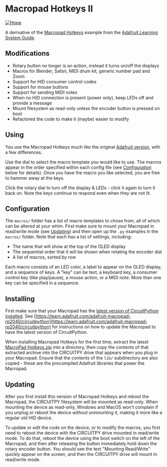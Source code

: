 # Macropad Hotkeys II

[![Hope](https://img.shields.io/badge/tested%20by-H%C2%AF%5C__(%E3%83%84)__%2F%C2%AFPE-green.svg)](http://www.hopedrivendevelopment.com)

A derivative of the
[Macropad Hotkeys](https://github.com/adafruit/Adafruit_Learning_System_Guides/blob/main/LICENSE)
example from the
[Adafruit Learning System Guide](https://learn.adafruit.com/macropad-hotkeys/project-code).

## Modifications

- Rotary button no longer is an action, instead it turns on/off the displays
- Macros for Blender, Safari, MIDI drum kit, generic number pad and Zoom
- Support for HID consumer control codes
- Support for mouse buttons
- Support for sending MIDI notes
- When no HID connection is present (power only), keep LEDs off and provide a message
- Mount filesystem as read-only unless the encoder button is pressed on boot
- Refactored the code to make it (maybe) easier to modify

## Using

You use the Macropad Hotkeys much like the original
[Adafruit version](https://github.com/adafruit/Adafruit_Learning_System_Guides/blob/main/LICENSE),
with a few differences.

Use the dial to select the macro template you would like to use. The macros appear
in the order specified within each config file (see [Configuration](#configuration) below for details).
Once you have the macro you like selected, you are free to hammer away at the keys.

Click the rotary dial to turn off the display & LEDs - click it again to turn it back on.
Note the keys continue to respond even when they are not lit.

## Configuration

The `macros/` folder has a list of macro templates to chose from, all of which
can be altered at your whim. First make sure to mount your Macropad in read/write
mode (see [Updating](#updating)) and then open up the `.py` examples in the
`macros/` folder. Note that each has a list of settings, including:

- The name that will show at the top of the OLED display
- The sequential order that it will be shown when rotating the encoder dial
- A list of macros, sorted by row

Each macro consists of an LED color, a label to appear on the OLED display,
and a sequence of keys. A "key" can be text, a keyboard key, a consumer control
key (like play/pause), a mouse action, or a MIDI note. More than one key can
be specified in a sequence.

## Installing

First make sure that your Macropad has the
[latest version of CircuitPython installed](https://circuitpython.org/board/adafruit_macropad_rp2040/).
See [https://learn.adafruit.com/adafruit-macropad-rp2040/circuitpython](https://learn.adafruit.com/adafruit-macropad-rp2040/circuitpython)
for instructions on how to update the Macropad to have the latest version of
CircuitPython.

When installing Macropad Hotkeys for the first time, extract the latest
[MacroPad Hotkeys.zip](https://github.com/deckerego/Macropad_Hotkeys/releases/latest)
into a directory, then copy the contents of that extracted archive
into the CIRCUITPY drive that appears when you plug in your Macropad.
Ensure that the contents of the `lib/` subdirectory are also copied - these are
the precompiled Adafruit libraries that power the Macropad.

## Updating

After you first install this version of Macropad Hotkeys and reboot the Macropad,
the CIRCUITPY filesystem will be mounted as read-only. When mounting the device
as read-only, Windows and MacOS won't complain if you unplug or reboot the device
without unmounting it, making it more like a regular old HID device.

To update or edit the code on the device, or to modify the macros, you first
need to reboot the device with the CIRCUITPY drive mounted in read/write mode.
To do that, reboot the device using the boot switch on the left of the
Macropad, and then after releasing the button immediately hold down the
rotary encoder button. You should see the text "Mounting Read/Write" quickly
appear on the screen, and then the CIRCUITPY drive will mount in read/write mode.
